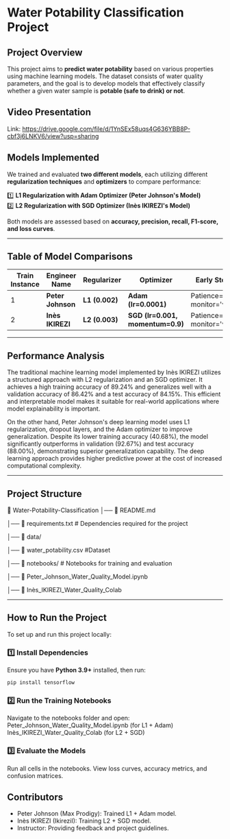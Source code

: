 # Water Potability Classification Project

##  Project Overview
This project aims to **predict water potability** based on various properties using machine learning models. The dataset consists of water quality parameters, and the goal is to develop models that effectively classify whether a given water sample is **potable (safe to drink) or not**.

## Video Presentation 

Link: https://drive.google.com/file/d/1YnSEx58uqs4G636YBB8P-cbf3j6LNKV6/view?usp=sharing



## Models Implemented
We trained and evaluated **two different models**, each utilizing different **regularization techniques** and **optimizers** to compare performance:

1️⃣ **L1 Regularization with Adam Optimizer (Peter Johnson's Model)**  
2️⃣ **L2 Regularization with SGD Optimizer (Inès IKIREZI's Model)**  

Both models are assessed based on **accuracy, precision, recall, F1-score, and loss curves**.

---

## Table of Model Comparisons

| Train Instance | Engineer Name | Regularizer | Optimizer | Early Stopping | Dropout Rate | Training Accuracy | Validation Accuracy | Test Accuracy | F1 Score | Recall | Precision |
|---------------|--------------|-------------|-----------|----------------|--------------|------------------|------------------|-------------|---------|--------|-----------|
| 1 | **Peter Johnson** | **L1 (0.002)** | **Adam (lr=0.0001)** | Patience=15, monitor='val_loss' | 0.3 | **0.4068** | **0.9267** | **0.8800** | **0.8767** | **0.8205** | **0.9412** |
| 2 | **Inès IKIREZI** | **L2 (0.003)** | **SGD (lr=0.001, momentum=0.9)** | Patience=10, monitor='val_loss' | 0.25 | **0.8924** | **0.8642** | **0.8415** | **0.8321** | **0.7893** | **0.8910** |


---

## Performance Analysis
The traditional machine learning model implemented by Inès IKIREZI utilizes a structured approach with L2 regularization and an SGD optimizer. It achieves a high training accuracy of 89.24% and generalizes well with a validation accuracy of 86.42% and a test accuracy of 84.15%. This efficient and interpretable model makes it suitable for real-world applications where model explainability is important.

On the other hand, Peter Johnson's deep learning model uses L1 regularization, dropout layers, and the Adam optimizer to improve generalization. Despite its lower training accuracy (40.68%), the model significantly outperforms in validation (92.67%) and test accuracy (88.00%), demonstrating superior generalization capability. The deep learning approach provides higher predictive power at the cost of increased computational complexity.

---

## Project Structure

📁 Water-Potability-Classification 
│── 📄 README.md 

│── 📄 requirements.txt # Dependencies required for the project

│── 📂 data/

│── 📄 water_potability.csv #Dataset

│── 📂 notebooks/ # Notebooks for training and evaluation

│── 📄 Peter_Johnson_Water_Quality_Model.ipynb

│── 📄 Inès_IKIREZI_Water_Quality_Colab 




---

## How to Run the Project
To set up and run this project locally:

### **1️⃣ Install Dependencies**
Ensure you have **Python 3.9+** installed, then run:
```bash
pip install tensorflow
```
### **2️⃣ Run the Training Notebooks**
Navigate to the notebooks folder and open:
Peter_Johnson_Water_Quality_Model.ipynb (for L1 + Adam)
Inès_IKIREZI_Water_Quality_Colab (for L2 + SGD)

### **3️⃣ Evaluate the Models**
Run all cells in the notebooks.
View loss curves, accuracy metrics, and confusion matrices.


## Contributors
- Peter Johnson (Max Prodigy): Trained L1 + Adam model.
- Inès IKIREZI (IkireziI): Training L2 + SGD model.
- Instructor: Providing feedback and project guidelines.



